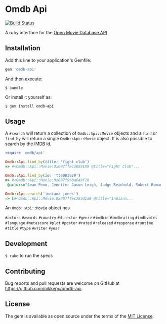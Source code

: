 # Omdb Api

[![Build Status](https://travis-ci.org/nikkypx/omdb-api.svg?branch=master)](https://travis-ci.org/nikkypx/omdb-api)

A ruby interface for the [Open Movie Database API](http://omdbapi.com/)

## Installation

Add this line to your application's Gemfile:

```ruby
gem 'omdb-api'
```

And then execute:

    $ bundle

Or install it yourself as:

    $ gem install omdb-api

## Usage

A `#search` will return a collection of `Omdb::Api::Movie` objects and a `find` 
or `find_by` will return a single `Omdb::Api::Movie` object. It is
also possible to search by the IMDB id.


```ruby
require 'omdb/api'

Omdb::Api.find_by(title: 'fight club')
=> #<Omdb::Api::Movie:0x007ffec3089188 @title="Fight Club"...

Omdb::Api.find_by(id: 'tt0083929')
=> #<Omdb::Api::Movie:0x007f960a648f28
 @actors="Sean Penn, Jennifer Jason Leigh, Judge Reinhold, Robert Romanus",

Omdb::Api.search('indiana jones')
=> [#<Omdb::Api::Movie:0x007ffec28ad1a8 @title="Indiana...
```

An `Omdb::Api::Movie` object has

`#actors`
`#awards`
`#country`
`#director`
`#genre`
`#imdbid`
`#imdbrating`
`#imdbvotes`
`#language`
`#metascore`
`#plot`
`#poster`
`#rated`
`#released`
`#response`
`#runtime`
`#title`
`#type`
`#writer`
`#year`

## Development

`$ rake` to run the specs

## Contributing

Bug reports and pull requests are welcome on GitHub at https://github.com/nikkypx/omdb-api.

## License

The gem is available as open source under the terms of the [MIT License](http://opensource.org/licenses/MIT).
